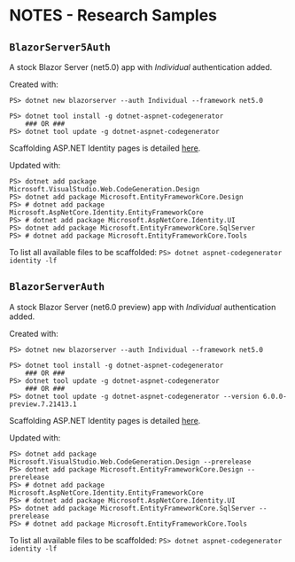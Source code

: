 
# NOTES - Research Samples

## `BlazorServer5Auth`

A stock Blazor Server (net5.0) app with _Individual_ authentication added.

Created with:

```pwsh
PS> dotnet new blazorserver --auth Individual --framework net5.0

PS> dotnet tool install -g dotnet-aspnet-codegenerator
    ### OR ###
PS> dotnet tool update -g dotnet-aspnet-codegenerator
```

Scaffolding ASP.NET Identity pages is detailed
[here](https://docs.microsoft.com/en-us/aspnet/core/security/authentication/scaffold-identity?view=aspnetcore-5.0&tabs=netcore-cli#scaffold-identity-into-a-blazor-server-project-with-authorization).

Updated with:

```pwsh
PS> dotnet add package Microsoft.VisualStudio.Web.CodeGeneration.Design
PS> dotnet add package Microsoft.EntityFrameworkCore.Design
PS> # dotnet add package Microsoft.AspNetCore.Identity.EntityFrameworkCore
PS> # dotnet add package Microsoft.AspNetCore.Identity.UI
PS> dotnet add package Microsoft.EntityFrameworkCore.SqlServer
PS> # dotnet add package Microsoft.EntityFrameworkCore.Tools
```

To list all available files to be scaffolded:  `PS> dotnet aspnet-codegenerator identity -lf`


## `BlazorServerAuth`

A stock Blazor Server (net6.0 preview) app with _Individual_ authentication added.

Created with:

```pwsh
PS> dotnet new blazorserver --auth Individual --framework net5.0

PS> dotnet tool install -g dotnet-aspnet-codegenerator
    ### OR ###
PS> dotnet tool update -g dotnet-aspnet-codegenerator
    ### OR ###
PS> dotnet tool update -g dotnet-aspnet-codegenerator --version 6.0.0-preview.7.21413.1
```

Scaffolding ASP.NET Identity pages is detailed
[here](https://docs.microsoft.com/en-us/aspnet/core/security/authentication/scaffold-identity?view=aspnetcore-6.0&tabs=netcore-cli#scaffold-identity-into-a-blazor-server-project-with-authorization).

Updated with:

```pwsh
PS> dotnet add package Microsoft.VisualStudio.Web.CodeGeneration.Design --prerelease
PS> dotnet add package Microsoft.EntityFrameworkCore.Design --prerelease
PS> # dotnet add package Microsoft.AspNetCore.Identity.EntityFrameworkCore
PS> # dotnet add package Microsoft.AspNetCore.Identity.UI
PS> dotnet add package Microsoft.EntityFrameworkCore.SqlServer --prerelease
PS> # dotnet add package Microsoft.EntityFrameworkCore.Tools
```

To list all available files to be scaffolded:  `PS> dotnet aspnet-codegenerator identity -lf`

